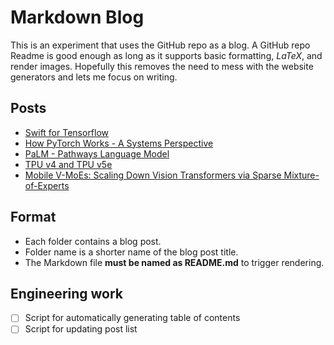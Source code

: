 # Markdown Blog

This is an experiment that uses the GitHub repo as a blog.
A GitHub repo Readme is good enough as long as it supports basic formatting, $LaTeX$, and render images.
Hopefully this removes the need to mess with the website generators and lets me focus on writing.

## Posts

- [Swift for Tensorflow](https://github.com/kimbochen/md-blogs/tree/main/swift-for-tensorflow)
- [How PyTorch Works - A Systems Perspective](https://github.com/kimbochen/md-blogs/tree/main/pytorch-systems-intro)
- [PaLM - Pathways Language Model](https://github.com/kimbochen/md-blogs/tree/main/palm)
- [TPU v4 and TPU v5e](https://github.com/kimbochen/md-blogs/tree/main/tpuv4_v5e)
- [Mobile V-MoEs: Scaling Down Vision Transformers via Sparse Mixture-of-Experts](https://github.com/kimbochen/md-blogs/tree/main/mobile-v-moes)


## Format

- Each folder contains a blog post.
- Folder name is a shorter name of the blog post title.
- The Markdown file **must be named as README.md** to trigger rendering.


## Engineering work

- [ ] Script for automatically generating table of contents
- [ ] Script for updating post list

